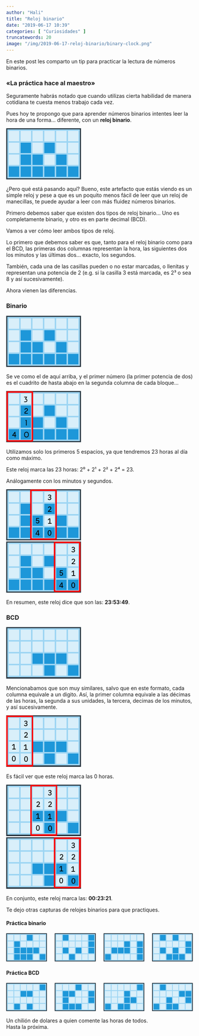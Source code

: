 ```yaml
---
author: "Hali"
title: "Reloj binario"
date: "2019-06-17 10:39"
categories: [ "Curiosidades" ]
truncatewords: 20
image: "/img/2019-06-17-reloj-binario/binary-clock.png"
---
```


En este post les comparto un tip para practicar la lectura de números
binarios.

### «La práctica hace al maestro»
Seguramente habrás notado que cuando utilizas cierta habilidad de manera
cotidiana te cuesta menos trabajo cada vez.

Pues hoy te propongo que para aprender números binarios intentes leer la hora
de una forma... diferente, con un **reloj binario**.

<article>
  <img
    class="image auto-margin"
    alt="Reloj binario"
    src="/img/2019-06-17-reloj-binario/binary-clock.png">
</article>

¿Pero qué está pasando aquí? Bueno, este artefacto que estás viendo es un
simple reloj y pese a que es un poquito menos fácil de leer que un reloj de
manecillas, te puede ayudar a leer con más fluidez números binarios.

Primero debemos saber que existen dos tipos de reloj binario... Uno es
completamente binario, y otro es en parte decimal (BCD).

Vamos a ver cómo leer ambos tipos de reloj.

Lo primero que debemos saber es que, tanto para el reloj binario como para el
BCD, las primeras dos columnas representan la hora, las siguientes dos los
minutos y las últimas dos... exacto, los segundos.

También, cada una de las casillas pueden o no estar marcadas, o llenitas y
representan una potencia de 2 (e.g. si la casilla 3 está marcada, es 2³ o sea
8 y así sucesivamente).

Ahora vienen las diferencias.

### Binario
<article>
  <img
    class="image auto-margin"
    alt="Reloj binario"
    src="/img/2019-06-17-reloj-binario/binary-clock.png">
</article>

Se ve como el de aquí arriba, y el primer número (la primer potencia de dos)
es el cuadrito de hasta abajo en la segunda columna de cada bloque...
<article class="columns">
  <div class="column">
    <img
      class="image auto-margin"
      alt="Horas en el reloj binario"
      src="/img/2019-06-17-reloj-binario/binary-clock-hr.png">
  </div>
  <p class="column">
    Utilizamos solo los primeros 5 espacios, ya que tendremos 23 horas al día
    como máximo.
  </p>
</article>
Este reloj marca las 23 horas: 2⁰ + 2¹ + 2² + 2⁴ = 23.

Análogamente con los minutos y segundos.
<article class="columns">
  <div class="column">
    <img
      class="image auto-margin"
      alt="Minutos en el reloj binario"
      src="/img/2019-06-17-reloj-binario/binary-clock-min.png">
  </div>
  <div class="column">
    <img
      class="image auto-margin"
      alt="Segundos en el reloj binario"
      src="/img/2019-06-17-reloj-binario/binary-clock-seg.png">
  </div>
</article>

En resumen, este reloj dice que son las: **23:53:49**.

### BCD
<article>
  <img
    class="image auto-margin"
    alt="Reloj binario"
    src="/img/2019-06-17-reloj-binario/binary-clock-bcd.png">
</article>

Mencionabamos que son muy similares, salvo que en este formato, cada columna
equivale a un digito. Así, la primer columna equivale a las décimas de las
horas, la segunda a sus unidades, la tercera, decimas de los minutos, y así
sucesivamente.
<article class="columns">
  <div class="column">
    <img
      class="image auto-margin"
      alt="Horas en el reloj binario (BCD)"
      src="/img/2019-06-17-reloj-binario/binary-clock-bcd-hr.png">
  </div>
  <p class="column">
    Es fácil ver que este reloj marca las 0 horas.
  </p>
</article>

<article class="columns">
  <div class="column">
    <img
      class="image auto-margin"
      alt="Minutos en el reloj binario (BCD)"
      src="/img/2019-06-17-reloj-binario/binary-clock-bcd-min.png">
  </div>
  <div class="column">
    <img
      class="image auto-margin"
      alt="Segundos en el reloj binario (BCD)"
      src="/img/2019-06-17-reloj-binario/binary-clock-bcd-seg.png">
  </div>
</article>

En conjunto, este reloj marca las: **00:23:21**.

Te dejo otras capturas de relojes binarios para que practiques.

#### Práctica binario
<div class="columns is-multiline">
  <div class="column">
    <img
      class="image auto-margin"
      alt="¿Qué hora es...?"
      src="/img/2019-06-17-reloj-binario/20190617-bin-1.png">
  </div>
  <div class="column">
    <img
      class="image auto-margin"
      alt="¿Qué hora es...?"
      src="/img/2019-06-17-reloj-binario/20190617-bin-2.png">
  </div>
  <div class="column">
    <img
      class="image auto-margin"
      alt="¿Qué hora es...?"
      src="/img/2019-06-17-reloj-binario/20190617-bin-3.png">
  </div>
  <div class="column">
    <img
      class="image auto-margin"
      alt="¿Qué hora es...?"
      src="/img/2019-06-17-reloj-binario/20190617-bin-4.png">
  </div>
</div>

#### Práctica BCD
<div class="columns is-multiline">
  <div class="column">
    <img
      class="image auto-margin"
      alt="¿Qué hora es...?"
      src="/img/2019-06-17-reloj-binario/20190617-bcd-1.png">
  </div>
  <div class="column">
    <img
      class="image auto-margin"
      alt="¿Qué hora es...?"
      src="/img/2019-06-17-reloj-binario/20190617-bcd-2.png">
  </div>
  <div class="column">
    <img
      class="image auto-margin"
      alt="¿Qué hora es...?"
      src="/img/2019-06-17-reloj-binario/20190617-bcd-3.png">
  </div>
  <div class="column">
    <img
      class="image auto-margin"
      alt="¿Qué hora es...?"
      src="/img/2019-06-17-reloj-binario/20190617-bcd-4.png">
  </div>
</div>

Un chilión de dolares a quien comente las horas de todos.<br>
Hasta la próxima.
